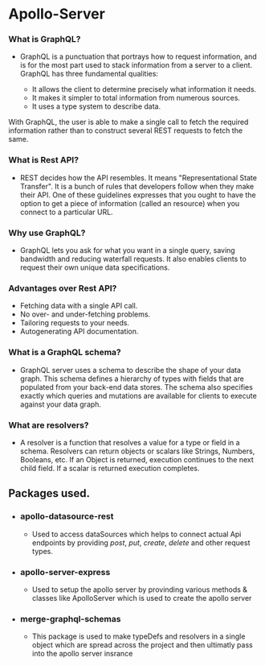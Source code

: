 # **Apollo-Server**

### What is GraphQL?
- GraphQL is a punctuation that portrays how to request information, and is for the most part used to stack information from a server to a client. GraphQL has three fundamental qualities:

    - It allows the client to determine precisely what information it needs.
    - It makes it simpler to total information from numerous sources.
    - It uses a type system to describe data.

With GraphQL, the user is able to make a single call to fetch the required information rather than to construct several REST requests to fetch the same.

### What is Rest API?
- REST decides how the API resembles. It means "Representational State Transfer". It is a bunch of rules that developers follow when they make their API. One of these guidelines expresses that you ought to have the option to get a piece of information (called an resource) when you connect to a particular URL.

### Why use GraphQL?
- GraphQL lets you ask for what you want in a single query, saving bandwidth and reducing waterfall requests. It also enables clients to request their own unique data specifications.

### Advantages over Rest API?
- Fetching data with a single API call.
- No over- and under-fetching problems. 
- Tailoring requests to your needs.
- Autogenerating API documentation.

### What is a GraphQL schema?
- GraphQL server uses a schema to describe the shape of your data graph. This schema defines a hierarchy of types with fields that are populated from your back-end data stores. The schema also specifies exactly which queries and mutations are available for clients to execute against your data graph.

### What are resolvers?
- A resolver is a function that resolves a value for a type or field in a schema. Resolvers can return objects or scalars like Strings, Numbers, Booleans, etc. If an Object is returned, execution continues to the next child field. If a scalar is returned execution completes.

## Packages used.
- ### apollo-datasource-rest

  - Used to access dataSources which helps to connect actual Api endpoints by providing *post*, *put*, *create*, *delete* and other request types.

- ### apollo-server-express

  - Used to setup the apollo server by provinding various methods & classes like ApolloServer which is used to create the apollo server

- ### merge-graphql-schemas

  - This package is used to make typeDefs and resolvers in a single object which are spread across the project and then ultimatly pass into the apollo server insrance
